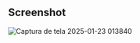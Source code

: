 ## Screenshot
![Captura de tela 2025-01-23 013840](https://github.com/user-attachments/assets/18ea578d-25f1-4d4d-a16a-baec60a01392)
